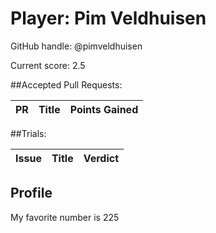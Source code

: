 # Player: Pim Veldhuisen

GitHub handle: @pimveldhuisen

Current score: 2.5

##Accepted Pull Requests:

|  PR | Title | Points Gained|
| --- |:----- |:------------ |


##Trials:

| Issue | Title | Verdict|
| ----- |:----- |:------ |


## Profile
My favorite number is 225
